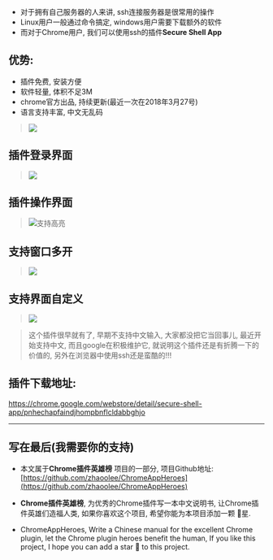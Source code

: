 - 对于拥有自己服务器的人来讲, ssh连接服务器是很常用的操作
- Linux用户一般通过命令搞定, windows用户需要下载额外的软件
- 而对于Chrome用户, 我们可以使用ssh的插件**Secure Shell App**

## 优势:
- 插件免费, 安装方便
- 软件轻量, 体积不足3M
- chrome官方出品, 持续更新(最近一次在2018年3月27号)
- 语言支持丰富, 中文无乱码



> ![](https://user-gold-cdn.xitu.io/2019/5/3/16a7c410d5d8f79c?w=1240&h=776&f=png&s=479395)

## 插件登录界面
> ![](https://user-gold-cdn.xitu.io/2019/5/3/16a7c410d5f69ec2?w=1240&h=631&f=png&s=176540)
## 插件操作界面
> ![支持高亮](https://user-gold-cdn.xitu.io/2019/5/3/16a7c410d62e6295?w=1240&h=390&f=png&s=135319)

## 支持窗口多开
> ![](https://user-gold-cdn.xitu.io/2019/5/3/16a7c410d6392f42?w=1240&h=651&f=png&s=314054)

## 支持界面自定义
> ![](https://user-gold-cdn.xitu.io/2019/5/3/16a7c410f613befa?w=1240&h=769&f=png&s=144707)


> 这个插件很早就有了, 早期不支持中文输入, 大家都没把它当回事儿, 最近开始支持中文, 而且google在积极维护它, 就说明这个插件还是有折腾一下的价值的, 另外在浏览器中使用ssh还是蛮酷的!!!


## 插件下载地址:

https://chrome.google.com/webstore/detail/secure-shell-app/pnhechapfaindjhompbnflcldabbghjo

---

## 写在最后(我需要你的支持)
- 本文属于**Chrome插件英雄榜** 项目的一部分, 项目Github地址: [https://github.com/zhaoolee/ChromeAppHeroes](https://github.com/zhaoolee/ChromeAppHeroes)

- **Chrome插件英雄榜**, 为优秀的Chrome插件写一本中文说明书, 让Chrome插件英雄们造福人类, 如果你喜欢这个项目, 希望你能为本项目添加一颗 🌟星.

- ChromeAppHeroes, Write a Chinese manual for the excellent Chrome plugin, let the Chrome plugin heroes benefit the human, If you like this project, I hope you can add a star 🌟 to this project.

